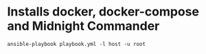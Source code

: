 # Installs docker, docker-compose and Midnight Commander

````shell
ansible-playbook playbook.yml -l host -u root
````
